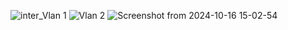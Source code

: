 ![inter_Vlan 1](https://github.com/user-attachments/assets/7c3c4f39-5068-4812-b3d8-bd3982fd75ac)
![Vlan 2](https://github.com/user-attachments/assets/d75ead77-7295-4fb5-a096-3944cfc08c84)
![Screenshot from 2024-10-16 15-02-54](https://github.com/user-attachments/assets/b7f2ab13-5e29-48f2-84af-ca18cc5d7843)
